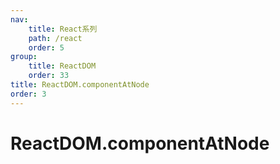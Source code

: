 ```yaml
---
nav:
    title: React系列
    path: /react
    order: 5
group:
    title: ReactDOM
    order: 33
title: ReactDOM.componentAtNode
order: 3
---
```


# ReactDOM.componentAtNode
